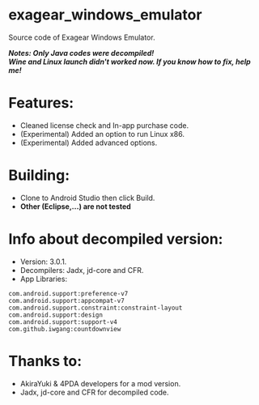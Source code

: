 # exagear_windows_emulator
Source code of Exagear Windows Emulator.

***Notes: Only Java codes were decompiled!***
<br>
***Wine and Linux launch didn't worked now. If you know how to fix, help me!***

# Features:
- Cleaned license check and In-app purchase code. 
- (Experimental) Added an option to run Linux x86.
- (Experimental) Added advanced options.

# Building:
- Clone to Android Studio then click Build.
- **Other (Eclipse,...) are not tested**

# Info about decompiled version:
- Version: 3.0.1.
- Decompilers: Jadx, jd-core and CFR.
- App Libraries:
```
com.android.support:preference-v7
com.android.support:appcompat-v7
com.android.support.constraint:constraint-layout
com.android.support:design
com.android.support:support-v4
com.github.iwgang:countdownview
```

# Thanks to:
- AkiraYuki & 4PDA developers for a mod version.
- Jadx, jd-core and CFR for decompiled code.

